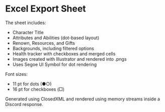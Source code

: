 ﻿# Excel Export Sheet

The sheet includes:

-  Character Title
-  Attributes and Abilities (dot-based layout)
-  Renown, Resources, and Gifts
-  Backgrounds, including filtered options
-  Health tracker with checkboxes and merged cells
-  Images created with Illustrator and rendered into .pngs
-  Uses Segoe UI Symbol for dot rendering

Font sizes:
- 11 pt for dots (●○)
- 16 pt for checkboxes (□)

Generated using ClosedXML and rendered using memory streams inside a Discord response.